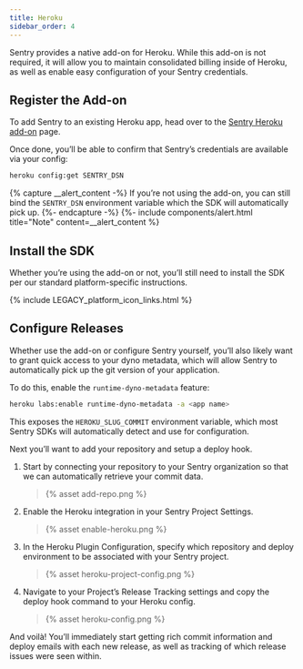 ```yaml
---
title: Heroku
sidebar_order: 4
---
```


Sentry provides a native add-on for Heroku. While this add-on is not required, it will allow you to maintain consolidated billing inside of Heroku, as well as enable easy configuration of your Sentry credentials.

## Register the Add-on

To add Sentry to an existing Heroku app, head over to the [Sentry Heroku add-on](https://elements.heroku.com/addons/sentry) page.

Once done, you’ll be able to confirm that Sentry’s credentials are available via your config:

```sh
heroku config:get SENTRY_DSN
```

{% capture __alert_content -%}
If you’re not using the add-on, you can still bind the `SENTRY_DSN` environment variable which the SDK will automatically pick up.
{%- endcapture -%}
{%- include components/alert.html
  title="Note"
  content=__alert_content
%}

## Install the SDK

Whether you’re using the add-on or not, you’ll still need to install the SDK per our standard platform-specific instructions.

{% include LEGACY_platform_icon_links.html %}

## Configure Releases

Whether use the add-on or configure Sentry yourself, you’ll also likely want to grant quick access to your dyno metadata, which will allow Sentry to automatically pick up the git version of your application.

To do this, enable the `runtime-dyno-metadata` feature:

```sh
heroku labs:enable runtime-dyno-metadata -a <app name>
```

This exposes the `HEROKU_SLUG_COMMIT` environment variable, which most Sentry SDKs will automatically detect and use for configuration.

Next you’ll want to add your repository and setup a deploy hook.

1.  Start by connecting your repository to your Sentry organization so that we can automatically retrieve your commit data.

    > {% asset add-repo.png %}
2.  Enable the Heroku integration in your Sentry Project Settings.

    > {% asset enable-heroku.png %}
3.  In the Heroku Plugin Configuration, specify which repository and deploy environment to be associated with your Sentry project.

    > {% asset heroku-project-config.png %}
4.  Navigate to your Project’s Release Tracking settings and copy the deploy hook command to your Heroku config.

    > {% asset heroku-config.png %}

And voilà! You’ll immediately start getting rich commit information and deploy emails with each new release, as well as tracking of which release issues were seen within.
